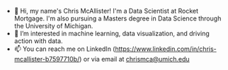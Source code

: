 - 👋 Hi, my name's Chris McAllister! I'm a Data Scientist at Rocket Mortgage. I'm also pursuing a Masters degree in Data Science through the University of Michigan. 
- 👀 I’m interested in machine learning, data visualization, and driving action with data.
- 📫 You can reach me on LinkedIn (https://www.linkedin.com/in/chris-mcallister-b7597710b/) or via email at chrismca@umich.edu

